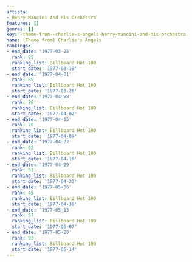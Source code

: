 ```yaml
---
artists:
- Henry Mancini And His Orchestra
features: []
genres: []
key: -theme-from--charlie-s-angels-henry-mancini-and-his-orchestra
name: (Theme from) Charlie's Angels
rankings:
- end_date: '1977-03-25'
  rank: 95
  ranking_list: Billboard Hot 100
  start_date: '1977-03-19'
- end_date: '1977-04-01'
  rank: 85
  ranking_list: Billboard Hot 100
  start_date: '1977-03-26'
- end_date: '1977-04-08'
  rank: 78
  ranking_list: Billboard Hot 100
  start_date: '1977-04-02'
- end_date: '1977-04-15'
  rank: 70
  ranking_list: Billboard Hot 100
  start_date: '1977-04-09'
- end_date: '1977-04-22'
  rank: 62
  ranking_list: Billboard Hot 100
  start_date: '1977-04-16'
- end_date: '1977-04-29'
  rank: 51
  ranking_list: Billboard Hot 100
  start_date: '1977-04-23'
- end_date: '1977-05-06'
  rank: 45
  ranking_list: Billboard Hot 100
  start_date: '1977-04-30'
- end_date: '1977-05-13'
  rank: 57
  ranking_list: Billboard Hot 100
  start_date: '1977-05-07'
- end_date: '1977-05-20'
  rank: 93
  ranking_list: Billboard Hot 100
  start_date: '1977-05-14'
---
```


